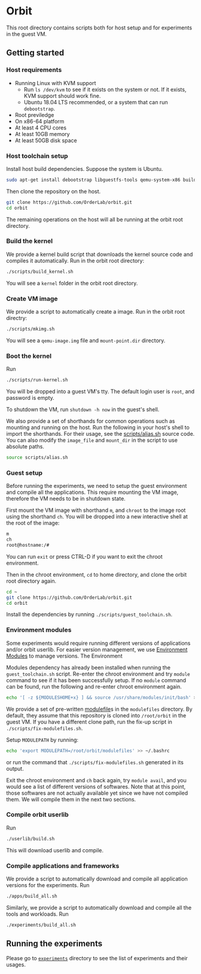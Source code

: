 # Orbit

This root directory contains scripts both for host setup and for experiments in the guest VM.

## Getting started

### Host requirements

- Running Linux with KVM support
  - Run `ls /dev/kvm` to see if it exists on the system or not. If it exists, KVM support should work fine.
  - Ubuntu 18.04 LTS recommended, or a system that can run `debootstrap`.
- Root previledge
- On x86-64 platform
- At least 4 CPU cores
- At least 10GB memory
- At least 50GB disk space

### Host toolchain setup

Install host build dependencies. Suppose the system is Ubuntu.

```bash
sudo apt-get install debootstrap libguestfs-tools qemu-system-x86 build-essentials
```

Then clone the repository on the host.

```bash
git clone https://github.com/OrderLab/orbit.git
cd orbit
```

The remaining operations on the host will all be running at the orbit root directory.

### Build the kernel

We provide a kernel build script that downloads the kernel source code and compiles it automatically. Run in the orbit root directory:
```bash
./scripts/build_kernel.sh
```

You will see a `kernel` folder in the orbit root directory.

### Create VM image

We provide a script to automatically create a image. Run in the orbit root directry:
```bash
./scripts/mkimg.sh
```

You will see a `qemu-image.img` file and `mount-point.dir` directory.

### Boot the kernel

Run
```bash
./scripts/run-kernel.sh
```

You will be dropped into a guest VM's tty. The default login user is `root`, and password is empty.

To shutdown the VM, run `shutdown -h now` in the guest's shell.

We also provide a set of shorthands for common operations such as mounting and running on the host. Run the following in your host's shell to import the shorthands. For their usage, see the [scripts/alias.sh](scripts/alias.sh) source code. You can also modify the `image_file` and `mount_dir` in the script to use absolute paths.
```bash
source scripts/alias.sh
```

### Guest setup

Before running the experiments, we need to setup the guest environment and compile all the applications. This require mounting the VM image, therefore the VM needs to be in shutdown state.

First mount the VM image with shorthand `m`, and `chroot` to the image root using the shorthand `ch`. You will be dropped into a new interactive shell at the root of the image:
```bash
m
ch
root@hostname:/#
```
You can run `exit` or press CTRL-D if you want to exit the chroot environment.

Then in the chroot environment, `cd` to home directory, and clone the orbit root directory again.
```bash
cd ~
git clone https://github.com/OrderLab/orbit.git
cd orbit
```

Install the dependencies by running `./scripts/guest_toolchain.sh`.

### Environment modules

Some experiments would require running different versions of applications and/or orbit userlib. For easier version management, we use [Environment Modules](http://modules.sourceforge.net) to manage versions. The Environment

Modules dependency has already been installed when running the `guest_toolchain.sh` script. Re-enter the chroot environment and try `module` command to see if it has been successfully setup. If no `module` command can be found, run the following and re-enter chroot environment again.
```bash
echo '[ -z ${MODULESHOME+x} ] && source /usr/share/modules/init/bash' >> ~/.bashrc
```

We provide a set of pre-written [modulefile](https://modules.readthedocs.io/en/latest/modulefile.html)s in the `modulefiles` directory. By default, they assume that this repository is cloned into `/root/orbit` in the guest VM. If you have a different clone path, run the fix-up script in `./scripts/fix-modulefiles.sh`.

Setup `MODULEPATH` by running:
```bash
echo 'export MODULEPATH=/root/orbit/modulefiles' >> ~/.bashrc
```
or run the command that `./scripts/fix-modulefiles.sh` generated in its output.

Exit the chroot environment and `ch` back again, try `module avail`, and you would see a list of different versions of softwares. Note that at this point, those softwares are not actually available yet since we have not compiled them. We will compile them in the next two sections.

### Compile orbit userlib

Run
```bash
./userlib/build.sh
```
This will download userlib and compile.

### Compile applications and frameworks

We provide a script to automatically download and compile all application versions for the experiments. Run
```bash
./apps/build_all.sh
```

Similarly, we provide a script to automatically download and compile all the tools and workloads. Run
```bash
./experiments/build_all.sh
```

## Running the experiments

Please go to [`experiments`](experiments/README.md) directory to see the list of experiments and their usages.
